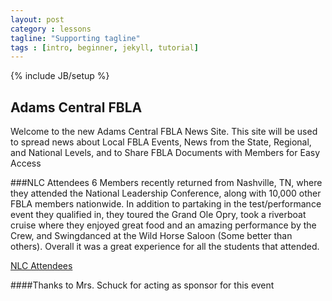 ```yaml
---
layout: post
category : lessons
tagline: "Supporting tagline"
tags : [intro, beginner, jekyll, tutorial]
---
```

{% include JB/setup %}

## Adams Central FBLA
Welcome to the new Adams Central FBLA News Site.  This site will be used to spread news about Local FBLA Events, News from the State, Regional, and National Levels, and to Share FBLA Documents with Members for Easy Access

###NLC Attendees
6 Members recently returned from Nashville, TN, where they attended the National Leadership Conference, along with 10,000 other FBLA members nationwide. In addition to partaking in the test/performance event they qualified in, they toured the Grand Ole Opry, took a riverboat cruise where they enjoyed great food and an amazing performance by the Crew, and Swingdanced at the Wild Horse Saloon (Some better than others).  Overall it was a great experience for all the students that attended.

[NLC Attendees](http://i.imgur.com/Z3d37ht.jpg "Logo Title Text 1")

####Thanks to Mrs. Schuck for acting as sponsor for this event
